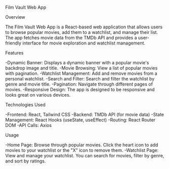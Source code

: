 Film Vault Web App

Overview

The Film Vault Web App is a React-based web application that allows users to browse popular movies, add them to a watchlist, and manage their list. The app fetches movie data from the TMDb API and provides a user-friendly interface for movie exploration and watchlist management.


Features

-Dynamic Banner: Displays a dynamic banner with a popular movie's backdrop image and title.
-Movie Browsing: View a list of popular movies with pagination.
-Watchlist Management: Add and remove movies from a personal watchlist.
-Search and Filter: Search and filter the watchlist by genre and movie title.
-Pagination: Navigate through different pages of movies.
-Responsive Design: The app is designed to be responsive and looks great on various devices.


Technologies Used

-Frontend: React, Tailwind CSS
-Backend: TMDb API (for movie data)
-State Management: React Hooks (useState, useEffect)
-Routing: React Router DOM
-API Calls: Axios


Usage

-Home Page: Browse through popular movies. Click the heart icon to add movies to your watchlist or the "X" icon to remove them.
-Watchlist Page: View and manage your watchlist. You can search for movies, filter by genre, and sort by ratings.

